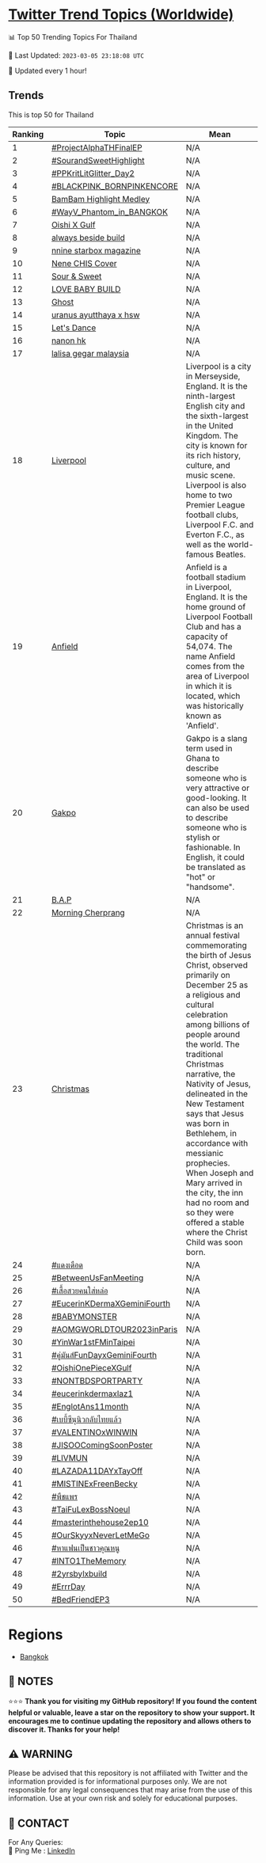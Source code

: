 [Twitter Trend Topics (Worldwide)](https://github.com/ErcinDedeoglu/Twitter-Trend-Topics)
==========


📊 Top 50 Trending Topics For Thailand

📆 Last Updated: `2023-03-05 23:18:08 UTC`

🔧 Updated every 1 hour!


## Trends

This is top 50 for Thailand

| Ranking | Topic | Mean |
| ------- | ------------ | ------------ |
| 1 | [#ProjectAlphaTHFinalEP](http://twitter.com/search?q=%23ProjectAlphaTHFinalEP) | N/A |
| 2 | [#SourandSweetHighlight](http://twitter.com/search?q=%23SourandSweetHighlight) | N/A |
| 3 | [#PPKritLitGlitter_Day2](http://twitter.com/search?q=%23PPKritLitGlitter_Day2) | N/A |
| 4 | [#BLACKPINK_BORNPINKENCORE](http://twitter.com/search?q=%23BLACKPINK_BORNPINKENCORE) | N/A |
| 5 | [BamBam Highlight Medley](http://twitter.com/search?q=BamBam+Highlight+Medley) | N/A |
| 6 | [#WayV_Phantom_in_BANGKOK](http://twitter.com/search?q=%23WayV_Phantom_in_BANGKOK) | N/A |
| 7 | [Oishi X Gulf](http://twitter.com/search?q=Oishi+X+Gulf) | N/A |
| 8 | [always beside build](http://twitter.com/search?q=always+beside+build) | N/A |
| 9 | [nnine starbox magazine](http://twitter.com/search?q=nnine+starbox+magazine) | N/A |
| 10 | [Nene CHIS Cover](http://twitter.com/search?q=Nene+CHIS+Cover) | N/A |
| 11 | [Sour & Sweet](http://twitter.com/search?q=Sour+%26+Sweet) | N/A |
| 12 | [LOVE BABY BUILD](http://twitter.com/search?q=LOVE+BABY+BUILD) | N/A |
| 13 | [Ghost](http://twitter.com/search?q=Ghost) | N/A |
| 14 | [uranus ayutthaya x hsw](http://twitter.com/search?q=uranus+ayutthaya+x+hsw) | N/A |
| 15 | [Let's Dance](http://twitter.com/search?q=Let%27s+Dance) | N/A |
| 16 | [nanon hk](http://twitter.com/search?q=nanon+hk) | N/A |
| 17 | [lalisa gegar malaysia](http://twitter.com/search?q=lalisa+gegar+malaysia) | N/A |
| 18 | [Liverpool](http://twitter.com/search?q=Liverpool) | Liverpool is a city in Merseyside, England. It is the ninth-largest English city and the sixth-largest in the United Kingdom. The city is known for its rich history, culture, and music scene. Liverpool is also home to two Premier League football clubs, Liverpool F.C. and Everton F.C., as well as the world-famous Beatles. |
| 19 | [Anfield](http://twitter.com/search?q=Anfield) | Anfield is a football stadium in Liverpool, England. It is the home ground of Liverpool Football Club and has a capacity of 54,074. The name Anfield comes from the area of Liverpool in which it is located, which was historically known as 'Anfield'. |
| 20 | [Gakpo](http://twitter.com/search?q=Gakpo) | Gakpo is a slang term used in Ghana to describe someone who is very attractive or good-looking. It can also be used to describe someone who is stylish or fashionable. In English, it could be translated as "hot" or "handsome". |
| 21 | [B.A.P](http://twitter.com/search?q=B.A.P) | N/A |
| 22 | [Morning Cherprang](http://twitter.com/search?q=Morning+Cherprang) | N/A |
| 23 | [Christmas](http://twitter.com/search?q=Christmas) | Christmas is an annual festival commemorating the birth of Jesus Christ, observed primarily on December 25 as a religious and cultural celebration among billions of people around the world. The traditional Christmas narrative, the Nativity of Jesus, delineated in the New Testament says that Jesus was born in Bethlehem, in accordance with messianic prophecies. When Joseph and Mary arrived in the city, the inn had no room and so they were offered a stable where the Christ Child was soon born. |
| 24 | [#แดงเดือด](http://twitter.com/search?q=%23%e0%b9%81%e0%b8%94%e0%b8%87%e0%b9%80%e0%b8%94%e0%b8%b7%e0%b8%ad%e0%b8%94) | N/A |
| 25 | [#BetweenUsFanMeeting](http://twitter.com/search?q=%23BetweenUsFanMeeting) | N/A |
| 26 | [#เสื้อสวยคนใส่หล่อ](http://twitter.com/search?q=%23%e0%b9%80%e0%b8%aa%e0%b8%b7%e0%b9%89%e0%b8%ad%e0%b8%aa%e0%b8%a7%e0%b8%a2%e0%b8%84%e0%b8%99%e0%b9%83%e0%b8%aa%e0%b9%88%e0%b8%ab%e0%b8%a5%e0%b9%88%e0%b8%ad) | N/A |
| 27 | [#EucerinKDermaXGeminiFourth](http://twitter.com/search?q=%23EucerinKDermaXGeminiFourth) | N/A |
| 28 | [#BABYMONSTER](http://twitter.com/search?q=%23BABYMONSTER) | N/A |
| 29 | [#AOMGWORLDTOUR2023inParis](http://twitter.com/search?q=%23AOMGWORLDTOUR2023inParis) | N/A |
| 30 | [#YinWar1stFMinTaipei](http://twitter.com/search?q=%23YinWar1stFMinTaipei) | N/A |
| 31 | [#คู่มันส์FunDayxGeminiFourth](http://twitter.com/search?q=%23%e0%b8%84%e0%b8%b9%e0%b9%88%e0%b8%a1%e0%b8%b1%e0%b8%99%e0%b8%aa%e0%b9%8cFunDayxGeminiFourth) | N/A |
| 32 | [#OishiOnePieceXGulf](http://twitter.com/search?q=%23OishiOnePieceXGulf) | N/A |
| 33 | [#NONTBDSPORTPARTY](http://twitter.com/search?q=%23NONTBDSPORTPARTY) | N/A |
| 34 | [#eucerinkdermaxlaz1](http://twitter.com/search?q=%23eucerinkdermaxlaz1) | N/A |
| 35 | [#EnglotAns11month](http://twitter.com/search?q=%23EnglotAns11month) | N/A |
| 36 | [#เบบี้ซีนุนิวกลับไทยแล้ว](http://twitter.com/search?q=%23%e0%b9%80%e0%b8%9a%e0%b8%9a%e0%b8%b5%e0%b9%89%e0%b8%8b%e0%b8%b5%e0%b8%99%e0%b8%b8%e0%b8%99%e0%b8%b4%e0%b8%a7%e0%b8%81%e0%b8%a5%e0%b8%b1%e0%b8%9a%e0%b9%84%e0%b8%97%e0%b8%a2%e0%b9%81%e0%b8%a5%e0%b9%89%e0%b8%a7) | N/A |
| 37 | [#VALENTINOxWINWIN](http://twitter.com/search?q=%23VALENTINOxWINWIN) | N/A |
| 38 | [#JISOOComingSoonPoster](http://twitter.com/search?q=%23JISOOComingSoonPoster) | N/A |
| 39 | [#LIVMUN](http://twitter.com/search?q=%23LIVMUN) | N/A |
| 40 | [#LAZADA11DAYxTayOff](http://twitter.com/search?q=%23LAZADA11DAYxTayOff) | N/A |
| 41 | [#MISTINExFreenBecky](http://twitter.com/search?q=%23MISTINExFreenBecky) | N/A |
| 42 | [#พืชแพร](http://twitter.com/search?q=%23%e0%b8%9e%e0%b8%b7%e0%b8%8a%e0%b9%81%e0%b8%9e%e0%b8%a3) | N/A |
| 43 | [#TaiFuLexBossNoeul](http://twitter.com/search?q=%23TaiFuLexBossNoeul) | N/A |
| 44 | [#masterinthehouse2ep10](http://twitter.com/search?q=%23masterinthehouse2ep10) | N/A |
| 45 | [#OurSkyyxNeverLetMeGo](http://twitter.com/search?q=%23OurSkyyxNeverLetMeGo) | N/A |
| 46 | [#หาแฟนเป็นชาวคุณหนู](http://twitter.com/search?q=%23%e0%b8%ab%e0%b8%b2%e0%b9%81%e0%b8%9f%e0%b8%99%e0%b9%80%e0%b8%9b%e0%b9%87%e0%b8%99%e0%b8%8a%e0%b8%b2%e0%b8%a7%e0%b8%84%e0%b8%b8%e0%b8%93%e0%b8%ab%e0%b8%99%e0%b8%b9) | N/A |
| 47 | [#INTO1TheMemory](http://twitter.com/search?q=%23INTO1TheMemory) | N/A |
| 48 | [#2yrsbylxbuild](http://twitter.com/search?q=%232yrsbylxbuild) | N/A |
| 49 | [#ErrrDay](http://twitter.com/search?q=%23ErrrDay) | N/A |
| 50 | [#BedFriendEP3](http://twitter.com/search?q=%23BedFriendEP3) | N/A |



# Regions

* [Bangkok](</Thailand/Bangkok.md>)



## 📝 NOTES

⭐⭐⭐ **Thank you for visiting my GitHub repository! If you found the content helpful or valuable, leave a star on the repository to show your support. It encourages me to continue updating the repository and allows others to discover it. Thanks for your help!**


## ⚠️ WARNING

Please be advised that this repository is not affiliated with Twitter and the information provided is for informational purposes only. We are not responsible for any legal consequences that may arise from the use of this information. Use at your own risk and solely for educational purposes.


## 📨 CONTACT

 For Any Queries:  
            🏓 Ping Me : [LinkedIn](https://www.linkedin.com/in/ercindedeoglu/)
